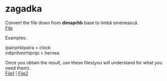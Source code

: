 # zagadka  
Convert the file down from <b>dimaprhb</b> base to limbă omenească.  
[File](zagadka.txt) 
  
Examples:  
  
ipairpirbipaira = clock  
irdiprihmirhipripi = hernea  
  
Once you obtain the result, use these files(you will understand for what you need them).  
[File1](1.txt) | [File2](2.txt)
